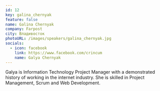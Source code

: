 ```yaml
---
id: 12
key: galina_chernyak
feature: false
name: Galina Chernyak
company: Farpost
city: Владивосток
photoURL: /images/speakers/galina_chernyak.jpg
socials:
  - icon: facebook
    link: https://www.facebook.com/crincum
    name: Galya Chernyak
---
```


Galya is Information Technology Project Manager with a demonstrated history of working in the internet industry. She is skilled in Project Management, Scrum and Web Development.
